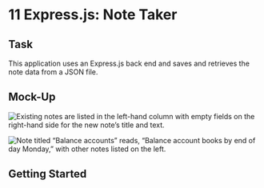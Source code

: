 # 11 Express.js: Note Taker

## Task
This application uses an Express.js back end and saves and retrieves the note data from a JSON file.


## Mock-Up


![Existing notes are listed in the left-hand column with empty fields on the right-hand side for the new note’s title and text.](./Assets/11-express-homework-demo-01.png)

![Note titled “Balance accounts” reads, “Balance account books by end of day Monday,” with other notes listed on the left.](./Assets/11-express-homework-demo-02.png)


## Getting Started

